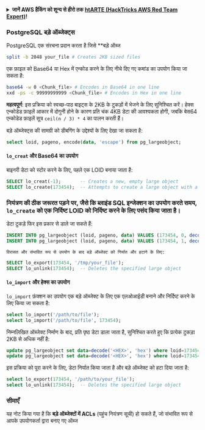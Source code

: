 <details>

<summary><strong>जानें AWS हैकिंग को शून्य से हीरो तक</strong> <a href="https://training.hacktricks.xyz/courses/arte"><strong>htARTE (HackTricks AWS Red Team Expert)</strong></a><strong>!</strong></summary>

HackTricks का समर्थन करने के अन्य तरीके:

* यदि आप अपनी **कंपनी का विज्ञापन HackTricks में देखना चाहते हैं** या **HackTricks को PDF में डाउनलोड करना चाहते हैं** तो [**सब्सक्रिप्शन प्लान**](https://github.com/sponsors/carlospolop) देखें!
* [**आधिकारिक PEASS और HackTricks स्वैग**](https://peass.creator-spring.com) प्राप्त करें
* हमारे विशेष [**NFTs**](https://opensea.io/collection/the-peass-family) संग्रह, [**The PEASS Family**](https://opensea.io/collection/the-peass-family) खोजें
* **शामिल हों** 💬 [**डिस्कॉर्ड समूह**](https://discord.gg/hRep4RUj7f) या [**टेलीग्राम समूह**](https://t.me/peass) या हमें **ट्विटर** 🐦 [**@carlospolopm**](https://twitter.com/hacktricks_live)** पर फॉलो** करें।
* **अपने हैकिंग ट्रिक्स साझा करें** द्वारा PRs सबमिट करके [**HackTricks**](https://github.com/carlospolop/hacktricks) और [**HackTricks Cloud**](https://github.com/carlospolop/hacktricks-cloud) github repos में।

</details>

### PostgreSQL बड़े ऑब्जेक्ट्स

PostgreSQL एक संरचना प्रदान करता है जिसे **बड़े ऑब्ज
```bash
split -b 2048 your_file # Creates 2KB sized files
```
एक फ़ाइल को Base64 या Hex में एन्कोड करने के लिए नीचे दिए गए कमांड का उपयोग किया जा सकता है:
```bash
base64 -w 0 <Chunk_file> # Encodes in Base64 in one line
xxd -ps -c 99999999999 <Chunk_file> # Encodes in Hex in one line
```
**महत्वपूर्ण**: इस प्रक्रिया को स्वच्छ-पाठ बाइट्स के 2KB के टुकड़ों में भेजने के लिए सुनिश्चित करें। हेक्स एन्कोडेड फ़ाइलें आकार में दोगुनी होने के कारण प्रति चंक 4KB डेटा की आवश्यकता होगी, जबकि बेस64 एन्कोडेड फ़ाइलें सूत्र `ceil(n / 3) * 4` का पालन करती हैं।

बड़े ऑब्जेक्ट्स की सामग्री को डीबगिंग के उद्देश्यों के लिए देखा जा सकता है:
```sql
select loid, pageno, encode(data, 'escape') from pg_largeobject;
```
#### `lo_creat` और Base64 का उपयोग

बाइनरी डेटा को स्टोर करने के लिए, पहले एक LOID बनाया जाता है:
```sql
SELECT lo_creat(-1);       -- Creates a new, empty large object
SELECT lo_create(173454);  -- Attempts to create a large object with a specific OID
```
### नियंत्रण की ठीक जरूरत पड़ने पर, जैसे कि ब्लाइंड SQL इन्जेक्शन का उपयोग करते समय, `lo_create` को एक निर्दिष्ट LOID को निर्दिष्ट करने के लिए पसंद किया जाता है।

डेटा टुकड़े फिर इस प्रकार से डाले जा सकते हैं:
```sql
INSERT INTO pg_largeobject (loid, pageno, data) VALUES (173454, 0, decode('<B64 chunk1>', 'base64'));
INSERT INTO pg_largeobject (loid, pageno, data) VALUES (173454, 1, decode('<B64 chunk2>', 'base64'));

```
```
विरासत और संभावित रूप से उपयोग के बाद बड़े ऑब्जेक्ट को निर्यात और हटाने के लिए:
```
```sql
SELECT lo_export(173454, '/tmp/your_file');
SELECT lo_unlink(173454);  -- Deletes the specified large object
```
#### `lo_import` और हेक्स का उपयोग

`lo_import` फ़ंक्शन का उपयोग एक बड़े ऑब्जेक्ट के लिए एक एलओआईडी बनाने और निर्दिष्ट करने के लिए किया जा सकता है:
```sql
select lo_import('/path/to/file');
select lo_import('/path/to/file', 173454);
```
निम्नलिखित ऑब्जेक्ट निर्माण के बाद, प्रति पृष्ठ डेटा डाला जाता है, सुनिश्चित करते हुए कि प्रत्येक टुकड़ा 2KB से अधिक नहीं है:
```sql
update pg_largeobject set data=decode('<HEX>', 'hex') where loid=173454 and pageno=0;
update pg_largeobject set data=decode('<HEX>', 'hex') where loid=173454 and pageno=1;
```
इस प्रक्रिया को पूरा करने के लिए, डेटा निर्यात किया जाता है और बड़े ऑब्जेक्ट को हटा दिया जाता है:
```sql
select lo_export(173454, '/path/to/your_file');
select lo_unlink(173454);  -- Deletes the specified large object
```
### सीमाएँ

यह नोट किया गया है कि **बड़े ऑब्जेक्टों में ACLs** (पहुंच नियंत्रण सूची) हो सकते हैं, जो संभावित रूप से आपके उपयोगकर्ता द्वारा बनाए गए ऑब्ज
